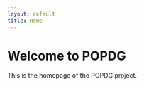 ```yaml
---
layout: default
title: Home
---
```


# Welcome to POPDG

This is the homepage of the POPDG project.
